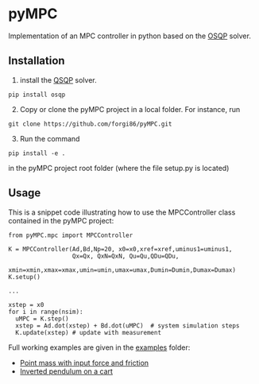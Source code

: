 # pyMPC

Implementation of an MPC controller in python based on the <a href="https://osqp.org/">OSQP</a> solver.

## Installation

1. install the [QSQP](https://osqp.org/) solver.
```
pip install osqp
```
2. Copy or clone the pyMPC project in a local folder. For instance, run 
```
git clone https://github.com/forgi86/pyMPC.git
```
3. Run the command
```
pip install -e .
```
in the pyMPC project root folder (where the file setup.py is located)

## Usage 

This is a snippet code illustrating how to use the MPCController class contained in the pyMPC project:

```
from pyMPC.mpc import MPCController

K = MPCController(Ad,Bd,Np=20, x0=x0,xref=xref,uminus1=uminus1,
                  Qx=Qx, QxN=QxN, Qu=Qu,QDu=QDu,
                  xmin=xmin,xmax=xmax,umin=umin,umax=umax,Dumin=Dumin,Dumax=Dumax)
K.setup()

...

xstep = x0
for i in range(nsim): 
  uMPC = K.step()
  xstep = Ad.dot(xstep) + Bd.dot(uMPC)  # system simulation steps
  K.update(xstep) # update with measurement
```
Full working examples are given in the [examples](examples) folder:
 * [Point mass with input force and friction](examples/example_point_mass.ipynb)
 * [Inverted pendulum on a cart](examples/example_inverted_pendulum.ipynb)
